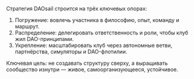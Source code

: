Стратегия DAOsail строится на трёх ключевых опорах:

1. Погружение: вовлечь участника в философию, опыт, команду и маршрут.
2. Распределение: делегировать ответственность и роли, чтобы клуб жил DAO-принципами.
3. Укрепление: масштабировать клуб через автономные ветви, партнёрства, симуляторы и DAO-флотилии.

Ключевая цель: не создавать структуру сверху, а выращивать сообщество изнутри — живое, самоорганизующееся, устойчивое.